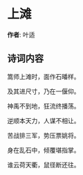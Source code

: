 # 上滩

**作者**: 叶适

## 诗词内容

篙师上滩时，面作石皤样。

及其进尺寸，乃在一偃仰。

神禹不到地，狂流终播荡。

逆顺本天力，人谋不相让。

苦战排三军，势压票姚将。

身在乱石中，倾覆堪指掌。

谁云荷天衢，鼠径断还往。

